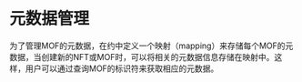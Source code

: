 # 元数据管理

为了管理MOF的元数据，在约中定义一个映射（mapping）来存储每个MOF的元数据，当创建新的NFT或MOF时，可以将相关的元数据信息存储在映射中。这样，用户可以通过查询MOF的标识符来获取相应的元数据。
